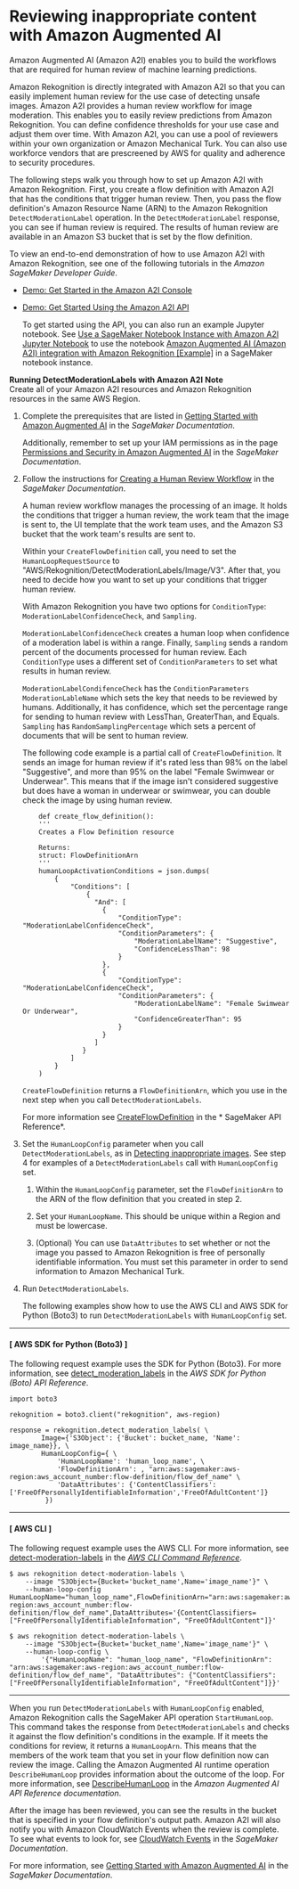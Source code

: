 # Reviewing inappropriate content with Amazon Augmented AI<a name="a2i-rekognition"></a>

Amazon Augmented AI \(Amazon A2I\) enables you to build the workflows that are required for human review of machine learning predictions\.

Amazon Rekognition is directly integrated with Amazon A2I so that you can easily implement human review for the use case of detecting unsafe images\. Amazon A2I provides a human review workflow for image moderation\. This enables you to easily review predictions from Amazon Rekognition\. You can define confidence thresholds for your use case and adjust them over time\. With Amazon A2I, you can use a pool of reviewers within your own organization or Amazon Mechanical Turk\. You can also use workforce vendors that are prescreened by AWS for quality and adherence to security procedures\.

The following steps walk you through how to set up Amazon A2I with Amazon Rekognition\. First, you create a flow definition with Amazon A2I that has the conditions that trigger human review\. Then, you pass the flow definition's Amazon Resource Name \(ARN\) to the Amazon Rekognition `DetectModerationLabel` operation\. In the `DetectModerationLabel` response, you can see if human review is required\. The results of human review are available in an Amazon S3 bucket that is set by the flow definition\.

To view an end\-to\-end demonstration of how to use Amazon A2I with Amazon Rekognition, see one of the following tutorials in the *Amazon SageMaker Developer Guide*\.
+ [Demo: Get Started in the Amazon A2I Console](https://docs.aws.amazon.com/sagemaker/latest/dg/a2i-get-started-console.html)
+ [Demo: Get Started Using the Amazon A2I API](https://docs.aws.amazon.com/sagemaker/latest/dg/a2i-get-started-api.html)

  To get started using the API, you can also run an example Jupyter notebook\. See [Use a SageMaker Notebook Instance with Amazon A2I Jupyter Notebook](https://docs.aws.amazon.com/sagemaker/latest/dg/a2i-task-types-general.html#a2i-task-types-notebook-demo) to use the notebook [Amazon Augmented AI \(Amazon A2I\) integration with Amazon Rekognition \[Example\]](https://github.com/aws-samples/amazon-a2i-sample-jupyter-notebooks/blob/master/Amazon%20Augmented%20AI%20(A2I)%20and%20Rekognition%20DetectModerationLabels.ipynb) in a SageMaker notebook instance\.

**Running DetectModerationLabels with Amazon A2I**
**Note**  
Create all of your Amazon A2I resources and Amazon Rekognition resources in the same AWS Region\.

1. Complete the prerequisites that are listed in [Getting Started with Amazon Augmented AI](https://docs.aws.amazon.com/sagemaker/latest/dg/a2i-getting-started.html) in the *SageMaker Documentation*\.

   Additionally, remember to set up your IAM permissions as in the page [ Permissions and Security in Amazon Augmented AI](https://docs.aws.amazon.com/sagemaker/latest/dg/a2i-permissions-security.html) in the *SageMaker Documentation*\.

1. Follow the instructions for [Creating a Human Review Workflow](https://docs.aws.amazon.com/sagemaker/latest/dg/create-human-review-console.html) in the *SageMaker Documentation*\.

   A human review workflow manages the processing of an image\. It holds the conditions that trigger a human review, the work team that the image is sent to, the UI template that the work team uses, and the Amazon S3 bucket that the work team's results are sent to\.

   Within your `CreateFlowDefinition` call, you need to set the `HumanLoopRequestSource` to "AWS/Rekognition/DetectModerationLabels/Image/V3"\. After that, you need to decide how you want to set up your conditions that trigger human review\.

   With Amazon Rekognition you have two options for `ConditionType`: `ModerationLabelConfidenceCheck`, and `Sampling`\.

   `ModerationLabelConfidenceCheck` creates a human loop when confidence of a moderation label is within a range\. Finally, `Sampling` sends a random percent of the documents processed for human review\. Each `ConditionType` uses a different set of `ConditionParameters` to set what results in human review\.

   `ModerationLabelCondifenceCheck` has the `ConditionParameters` `ModerationLableName` which sets the key that needs to be reviewed by humans\. Additionally, it has confidence, which set the percentage range for sending to human review with LessThan, GreaterThan, and Equals\. `Sampling` has `RandomSamplingPercentage` which sets a percent of documents that will be sent to human review\.

   The following code example is a partial call of `CreateFlowDefinition`\. It sends an image for human review if it's rated less than 98% on the label "Suggestive", and more than 95% on the label "Female Swimwear or Underwear"\. This means that if the image isn't considered suggestive but does have a woman in underwear or swimwear, you can double check the image by using human review\.

   ```
       def create_flow_definition():
       '''
       Creates a Flow Definition resource
   
       Returns:
       struct: FlowDefinitionArn
       '''
       humanLoopActivationConditions = json.dumps(
           {
               "Conditions": [
                   {
                     "And": [
                       {
                           "ConditionType": "ModerationLabelConfidenceCheck",
                           "ConditionParameters": {
                               "ModerationLabelName": "Suggestive",
                               "ConfidenceLessThan": 98
                           }
                       },
                       {
                           "ConditionType": "ModerationLabelConfidenceCheck",
                           "ConditionParameters": {
                               "ModerationLabelName": "Female Swimwear Or Underwear",
                               "ConfidenceGreaterThan": 95
                           }
                       }
                     ]
                  }
               ]
           }
       )
   ```

   `CreateFlowDefinition` returns a `FlowDefinitionArn`, which you use in the next step when you call `DetectModerationLabels`\.

   For more information see [CreateFlowDefinition](https://docs.aws.amazon.com/sagemaker/latest/dg/API_CreateFlowDefinition.html) in the * SageMaker API Reference*\.

1. Set the `HumanLoopConfig` parameter when you call `DetectModerationLabels`, as in [Detecting inappropriate images](procedure-moderate-images.md)\. See step 4 for examples of a `DetectModerationLabels` call with `HumanLoopConfig` set\.

   1. Within the `HumanLoopConfig` parameter, set the `FlowDefinitionArn` to the ARN of the flow definition that you created in step 2\.

   1. Set your `HumanLoopName`\. This should be unique within a Region and must be lowercase\.

   1. \(Optional\) You can use `DataAttributes` to set whether or not the image you passed to Amazon Rekognition is free of personally identifiable information\. You must set this parameter in order to send information to Amazon Mechanical Turk\.

1. Run `DetectModerationLabels`\.

   The following examples show how to use the AWS CLI and AWS SDK for Python \(Boto3\) to run `DetectModerationLabels` with `HumanLoopConfig` set\.

------
#### [ AWS SDK for Python \(Boto3\) ]

   The following request example uses the SDK for Python \(Boto3\)\. For more information, see [detect\_moderation\_labels](https://boto3.amazonaws.com/v1/documentation/api/latest/reference/services/rekognition.html#Rekognition.Client.detect_moderation_labels) in the *AWS SDK for Python \(Boto\) API Reference*\.

   ```
   import boto3
   
   rekognition = boto3.client("rekognition", aws-region)
   
   response = rekognition.detect_moderation_labels( \
           Image={'S3Object': {'Bucket': bucket_name, 'Name': image_name}}, \
           HumanLoopConfig={ \
               'HumanLoopName': 'human_loop_name', \
               'FlowDefinitionArn': , "arn:aws:sagemaker:aws-region:aws_account_number:flow-definition/flow_def_name" \
               'DataAttributes': {'ContentClassifiers': ['FreeOfPersonallyIdentifiableInformation','FreeOfAdultContent']}
            })
   ```

------
#### [ AWS CLI ]

   The following request example uses the AWS CLI\. For more information, see [detect\-moderation\-labels](https://docs.aws.amazon.com/cli/latest/reference/rekognition/detect-moderation-labels.html) in the *[AWS CLI Command Reference](https://docs.aws.amazon.com/cli/latest/reference/)*\.

   ```
   $ aws rekognition detect-moderation-labels \
       --image "S3Object={Bucket='bucket_name',Name='image_name'}" \
       --human-loop-config HumanLoopName="human_loop_name",FlowDefinitionArn="arn:aws:sagemaker:aws-region:aws_account_number:flow-definition/flow_def_name",DataAttributes='{ContentClassifiers=["FreeOfPersonallyIdentifiableInformation", "FreeOfAdultContent"]}'
   ```

   ```
   $ aws rekognition detect-moderation-labels \
       --image "S3Object={Bucket='bucket_name',Name='image_name'}" \
       --human-loop-config \
           '{"HumanLoopName": "human_loop_name", "FlowDefinitionArn": "arn:aws:sagemaker:aws-region:aws_account_number:flow-definition/flow_def_name", "DataAttributes": {"ContentClassifiers": ["FreeOfPersonallyIdentifiableInformation", "FreeOfAdultContent"]}}'
   ```

------

   When you run `DetectModerationLabels` with `HumanLoopConfig` enabled, Amazon Rekognition calls the SageMaker API operation `StartHumanLoop`\. This command takes the response from `DetectModerationLabels` and checks it against the flow definition's conditions in the example\. If it meets the conditions for review, it returns a `HumanLoopArn`\. This means that the members of the work team that you set in your flow definition now can review the image\. Calling the Amazon Augmented AI runtime operation `DescribeHumanLoop` provides information about the outcome of the loop\. For more information, see [ DescribeHumanLoop](https://docs.aws.amazon.com/augmented-ai/2019-11-07/APIReference/API_DescribeHumanLoop.html) in the *Amazon Augmented AI API Reference documentation*\.

   After the image has been reviewed, you can see the results in the bucket that is specified in your flow definition's output path\. Amazon A2I will also notify you with Amazon CloudWatch Events when the review is complete\. To see what events to look for, see [CloudWatch Events](https://docs.aws.amazon.com/sagemaker/latest/dg/augmented-ai-cloudwatch-events.html) in the *SageMaker Documentation*\.

   For more information, see [Getting Started with Amazon Augmented AI](https://docs.aws.amazon.com/sagemaker/latest/dg/a2i-getting-started.html) in the *SageMaker Documentation*\.